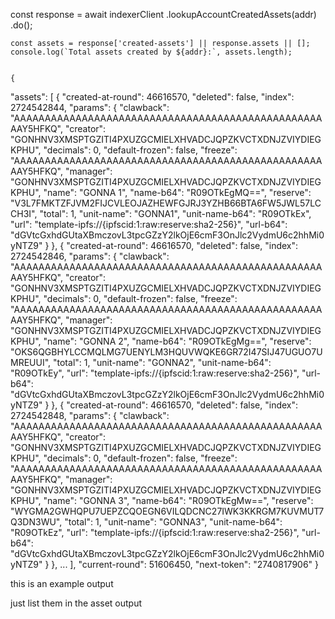 const response = await indexerClient
      .lookupAccountCreatedAssets(addr)
      .do();

    const assets = response['created-assets'] || response.assets || [];
    console.log(`Total assets created by ${addr}:`, assets.length);


    {
  "assets": [
    {
      "created-at-round": 46616570,
      "deleted": false,
      "index": 2724542844,
      "params": {
        "clawback": "AAAAAAAAAAAAAAAAAAAAAAAAAAAAAAAAAAAAAAAAAAAAAAAAAAAAY5HFKQ",
        "creator": "GONHNV3XMSPTGZITI4PXUZGCMIELXHVADCJQPZKVCTXDNJZVIYDIEGKPHU",
        "decimals": 0,
        "default-frozen": false,
        "freeze": "AAAAAAAAAAAAAAAAAAAAAAAAAAAAAAAAAAAAAAAAAAAAAAAAAAAAY5HFKQ",
        "manager": "GONHNV3XMSPTGZITI4PXUZGCMIELXHVADCJQPZKVCTXDNJZVIYDIEGKPHU",
        "name": "GONNA 1",
        "name-b64": "R09OTkEgMQ==",
        "reserve": "V3L7FMKTZFJVM2FIJCVLEOJAZHEWFGJRJ3YZHB66BTA6FW5JWL57LCCH3I",
        "total": 1,
        "unit-name": "GONNA1",
        "unit-name-b64": "R09OTkEx",
        "url": "template-ipfs://{ipfscid:1:raw:reserve:sha2-256}",
        "url-b64": "dGVtcGxhdGUtaXBmczovL3tpcGZzY2lkOjE6cmF3OnJlc2VydmU6c2hhMi0yNTZ9"
      }
    },
    {
      "created-at-round": 46616570,
      "deleted": false,
      "index": 2724542846,
      "params": {
        "clawback": "AAAAAAAAAAAAAAAAAAAAAAAAAAAAAAAAAAAAAAAAAAAAAAAAAAAAY5HFKQ",
        "creator": "GONHNV3XMSPTGZITI4PXUZGCMIELXHVADCJQPZKVCTXDNJZVIYDIEGKPHU",
        "decimals": 0,
        "default-frozen": false,
        "freeze": "AAAAAAAAAAAAAAAAAAAAAAAAAAAAAAAAAAAAAAAAAAAAAAAAAAAAY5HFKQ",
        "manager": "GONHNV3XMSPTGZITI4PXUZGCMIELXHVADCJQPZKVCTXDNJZVIYDIEGKPHU",
        "name": "GONNA 2",
        "name-b64": "R09OTkEgMg==",
        "reserve": "OKS6QGBHYLCCMQLMG7UENYLM3HQUVWQKE6GR72I47SIJ47UGUO7UMREUUI",
        "total": 1,
        "unit-name": "GONNA2",
        "unit-name-b64": "R09OTkEy",
        "url": "template-ipfs://{ipfscid:1:raw:reserve:sha2-256}",
        "url-b64": "dGVtcGxhdGUtaXBmczovL3tpcGZzY2lkOjE6cmF3OnJlc2VydmU6c2hhMi0yNTZ9"
      }
    },
    {
      "created-at-round": 46616570,
      "deleted": false,
      "index": 2724542848,
      "params": {
        "clawback": "AAAAAAAAAAAAAAAAAAAAAAAAAAAAAAAAAAAAAAAAAAAAAAAAAAAAY5HFKQ",
        "creator": "GONHNV3XMSPTGZITI4PXUZGCMIELXHVADCJQPZKVCTXDNJZVIYDIEGKPHU",
        "decimals": 0,
        "default-frozen": false,
        "freeze": "AAAAAAAAAAAAAAAAAAAAAAAAAAAAAAAAAAAAAAAAAAAAAAAAAAAAY5HFKQ",
        "manager": "GONHNV3XMSPTGZITI4PXUZGCMIELXHVADCJQPZKVCTXDNJZVIYDIEGKPHU",
        "name": "GONNA 3",
        "name-b64": "R09OTkEgMw==",
        "reserve": "WYGMA2GWHQPU7UEPZCQOEGN6VILQDCNC27IWK3KKRGM7KUVMUT7Q3DN3WU",
        "total": 1,
        "unit-name": "GONNA3",
        "unit-name-b64": "R09OTkEz",
        "url": "template-ipfs://{ipfscid:1:raw:reserve:sha2-256}",
        "url-b64": "dGVtcGxhdGUtaXBmczovL3tpcGZzY2lkOjE6cmF3OnJlc2VydmU6c2hhMi0yNTZ9"
      }
    },
    ...
  ],
  "current-round": 51606450,
  "next-token": "2740817906"
}

this is an example output

just list them in the asset output


